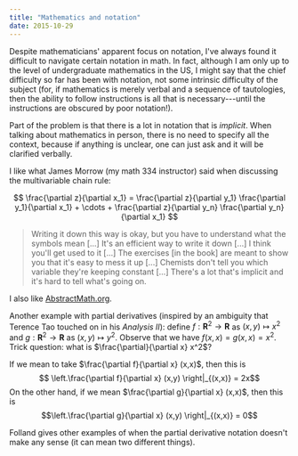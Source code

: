 ```yaml
---
title: "Mathematics and notation"
date: 2015-10-29
---
```


Despite mathematicians' apparent focus on notation, I've always found it difficult to navigate certain notation in math.
In fact, although I am only up to the level of undergraduate mathematics in the US, I might say that the chief difficulty so far has been with notation, not some intrinsic difficulty of the subject (for, if mathematics is merely verbal and a sequence of tautologies, then the ability to follow instructions is all that is necessary---until the instructions are obscured by poor notation!).

Part of the problem is that there is a lot in notation that is *implicit*.
When talking about mathematics in person, there is no need to specify all the context, because if anything is unclear, one can just ask and it will be clarified verbally.

I like what James Morrow (my math 334 instructor) said when discussing the multivariable chain rule:

$$
\frac{\partial z}{\partial x_1} = \frac{\partial z}{\partial y_1} \frac{\partial y_1}{\partial x_1} + \cdots + \frac{\partial z}{\partial y_n} \frac{\partial y_n}{\partial x_1}
$$

> Writing it down this way is okay, but you have to understand what the symbols mean [...] It's an efficient way to write it down [...] I think you'll get used to it [...] The exercises [in the book] are meant to show you that it's easy to mess it up [...] Chemists don't tell you which variable they're keeping constant [...] There's a lot that's implicit and it's hard to tell what's going on.

I also like [AbstractMath.org](http://abstractmath.org/).

Another example with partial derivatives (inspired by an ambiguity that Terence Tao touched on in his *Analysis II*): define $f : \mathbf{R}^2 \to \mathbf{R}$ as $(x,y) \mapsto x^2$ and $g:\mathbf{R}^2 \to \mathbf{R}$ as $(x,y)\mapsto y^2$.
Observe that we have $f(x,x) = g(x,x) = x^2$.
Trick question: what is $\frac{\partial}{\partial x} x^2$?

If we mean to take $\frac{\partial f}{\partial x} (x,x)$, then this is
$$ \left.\frac{\partial f}{\partial x} (x,y) \right|_{(x,x)} = 2x$$
On the other hand, if we mean $\frac{\partial g}{\partial x} (x,x)$, then this is 
$$\left.\frac{\partial g}{\partial x} (x,y) \right|_{(x,x)} = 0$$

Folland gives other examples of when the partial derivative notation doesn't make any sense (it can mean two different things).
